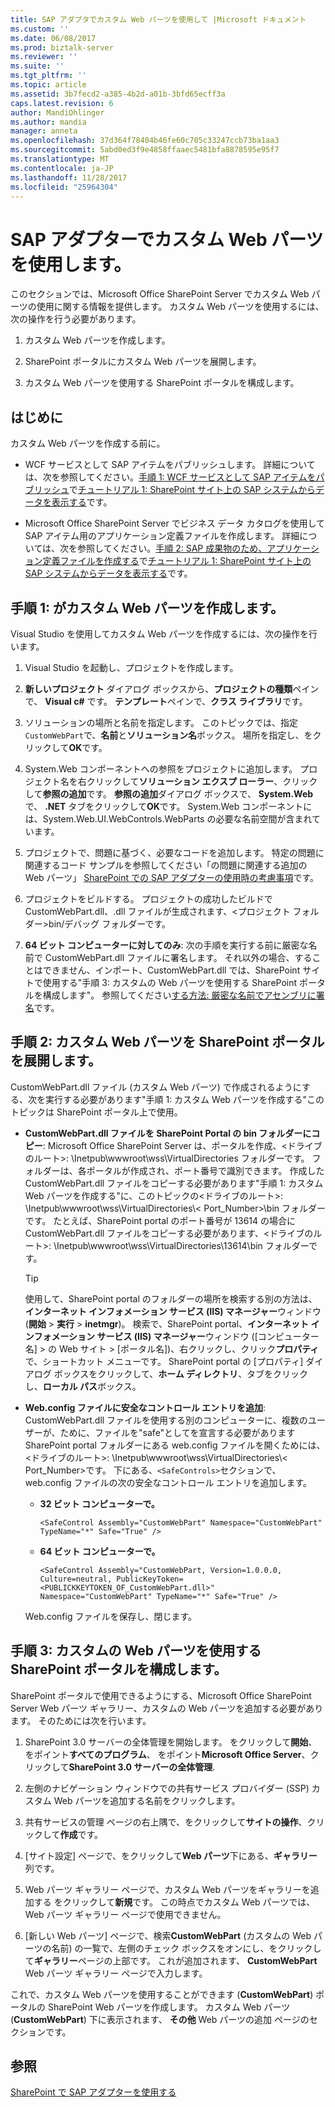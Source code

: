 ```yaml
---
title: SAP アダプタでカスタム Web パーツを使用して |Microsoft ドキュメント
ms.custom: ''
ms.date: 06/08/2017
ms.prod: biztalk-server
ms.reviewer: ''
ms.suite: ''
ms.tgt_pltfrm: ''
ms.topic: article
ms.assetid: 3b7fecd2-a385-4b2d-a01b-3bfd65ecff3a
caps.latest.revision: 6
author: MandiOhlinger
ms.author: mandia
manager: anneta
ms.openlocfilehash: 37d364f78404b46fe60c705c33247ccb73ba1aa3
ms.sourcegitcommit: 5abd0ed3f9e4858ffaaec5481bfa8878595e95f7
ms.translationtype: MT
ms.contentlocale: ja-JP
ms.lasthandoff: 11/28/2017
ms.locfileid: "25964304"
---
```

# <a name="use-a-custom-web-part-with-the-sap-adapter"></a>SAP アダプターでカスタム Web パーツを使用します。
このセクションでは、Microsoft Office SharePoint Server でカスタム Web パーツの使用に関する情報を提供します。 カスタム Web パーツを使用するには、次の操作を行う必要があります。  
  
1.  カスタム Web パーツを作成します。  
  
2.  SharePoint ポータルにカスタム Web パーツを展開します。  
  
3.  カスタム Web パーツを使用する SharePoint ポータルを構成します。  
  
## <a name="before-you-begin"></a>はじめに  
 カスタム Web パーツを作成する前に。  
  
-   WCF サービスとして SAP アイテムをパブリッシュします。 詳細については、次を参照してください。[手順 1: WCF サービスとして SAP アイテムをパブリッシュ](../../adapters-and-accelerators/adapter-sap/step-1-publish-the-sap-artifacts-as-a-wcf-service.md)で[チュートリアル 1: SharePoint サイト上の SAP システムからデータを表示する](../../adapters-and-accelerators/adapter-sap/tutorial-1-presenting-data-from-an-sap-system-on-a-sharepoint-site.md)です。  
  
-   Microsoft Office SharePoint Server でビジネス データ カタログを使用して SAP アイテム用のアプリケーション定義ファイルを作成します。 詳細については、次を参照してください。[手順 2: SAP 成果物のため、アプリケーション定義ファイルを作成する](../../adapters-and-accelerators/adapter-sap/step-2-create-an-application-definition-file-for-the-sap-artifacts.md)で[チュートリアル 1: SharePoint サイト上の SAP システムからデータを表示する](../../adapters-and-accelerators/adapter-sap/tutorial-1-presenting-data-from-an-sap-system-on-a-sharepoint-site.md)です。  
  
##  <a name="Create_a_Custom_Web_Part"></a>手順 1: がカスタム Web パーツを作成します。  
 Visual Studio を使用してカスタム Web パーツを作成するには、次の操作を行います。  
  
1.  Visual Studio を起動し、プロジェクトを作成します。  
  
2.  **新しいプロジェクト** ダイアログ ボックスから、**プロジェクトの種類**ペインで、 **Visual c#** です。 **テンプレート**ペインで、**クラス ライブラリ**です。  
  
3.  ソリューションの場所と名前を指定します。 このトピックでは、指定`CustomWebPart`で、**名前**と**ソリューション名**ボックス。 場所を指定し、をクリックして**OK**です。  
  
4.  System.Web コンポーネントへの参照をプロジェクトに追加します。 プロジェクト名を右クリックして**ソリューション エクスプ ローラー**、クリックして**参照の追加**です。 **参照の追加**ダイアログ ボックスで、 **System.Web**で、 **.NET**  タブをクリックして**OK**です。 System.Web コンポーネントには、System.Web.UI.WebControls.WebParts の必要な名前空間が含まれています。  
  
5.  プロジェクトで、問題に基づく、必要なコードを追加します。 特定の問題に関連するコード サンプルを参照してください「の問題に関連する追加の Web パーツ」 [SharePoint での SAP アダプターの使用時の考慮事項](../../adapters-and-accelerators/adapter-sap/considerations-when-using-the-sap-adapter-with-sharepoint.md)です。  
  
6.  プロジェクトをビルドする。 プロジェクトの成功したビルドで CustomWebPart.dll、.dll ファイルが生成されます、\<プロジェクト フォルダー\>bin/デバッグ フォルダーです。  
  
7.  **64 ビット コンピューターに対してのみ**: 次の手順を実行する前に厳密な名前で CustomWebPart.dll ファイルに署名します。 それ以外の場合、することはできません、インポート、CustomWebPart.dll では、SharePoint サイトで使用する"手順 3: カスタムの Web パーツを使用する SharePoint ポータルを構成します"。 参照してください[する方法: 厳密な名前でアセンブリに署名](https://msdn.microsoft.com/library/xc31ft41.aspx)です。
  
## <a name="step-2-deploy-the-custom-web-part-to-a-sharepoint-portal"></a>手順 2: カスタム Web パーツを SharePoint ポータルを展開します。  
 CustomWebPart.dll ファイル (カスタム Web パーツ) で作成されるようにする、次を実行する必要があります"手順 1: カスタム Web パーツを作成する"このトピックは SharePoint ポータル上で使用。  
  
-   **CustomWebPart.dll ファイルを SharePoint Portal の bin フォルダーにコピー**: Microsoft Office SharePoint Server は、ポータルを作成、\<ドライブのルート\>: \Inetpub\wwwroot\wss\VirtualDirectories フォルダーです。 フォルダーは、各ポータルが作成され、ポート番号で識別できます。 作成した CustomWebPart.dll ファイルをコピーする必要があります"手順 1: カスタム Web パーツを作成する"に、このトピックの\<ドライブのルート\>: \Inetpub\wwwroot\wss\VirtualDirectories\\< Port_Number\>\bin フォルダーです。 たとえば、SharePoint portal のポート番号が 13614 の場合に CustomWebPart.dll ファイルをコピーする必要があります、\<ドライブのルート\>: \Inetpub\wwwroot\wss\VirtualDirectories\13614\bin フォルダーです。  
  
    > [!TIP]
    >  使用して、SharePoint portal のフォルダーの場所を検索する別の方法は、**インターネット インフォメーション サービス (IIS) マネージャー**ウィンドウ (**開始** > **実行** >  **inetmgr**)。 検索で、SharePoint portal、**インターネット インフォメーション サービス (IIS) マネージャー**ウィンドウ ([コンピューター名] > の Web サイト > [ポータル名])、右クリックし、クリック**プロパティ**で、ショートカット メニューです。 SharePoint portal の [プロパティ] ダイアログ ボックスをクリックして、**ホーム ディレクトリ**、タブをクリックし、**ローカル パス**ボックス。  
  
-   **Web.config ファイルに安全なコントロール エントリを追加**: CustomWebPart.dll ファイルを使用する別のコンピューターに、複数のユーザーが、ために、ファイルを"safe"としてを宣言する必要があります SharePoint portal フォルダーにある web.config ファイルを開くためには、\<ドライブのルート\>: \Inetpub\wwwroot\wss\VirtualDirectories\\< Port_Number\>です。 下にある、`<SafeControls>`セクションで、web.config ファイルの次の安全なコントロール エントリを追加します。  
  
    -   **32 ビット コンピューターで。**  
  
        ```  
        <SafeControl Assembly="CustomWebPart" Namespace="CustomWebPart" TypeName="*" Safe="True" />  
        ```  
  
    -   **64 ビット コンピューターで。**  
  
        ```  
        <SafeControl Assembly="CustomWebPart, Version=1.0.0.0, Culture=neutral, PublicKeyToken=<PUBLICKKEYTOKEN_OF_CustomWebPart.dll>" Namespace="CustomWebPart" TypeName="*" Safe="True" />  
        ```  
  
     Web.config ファイルを保存し、閉じます。  
  
## <a name="step-3-configure-the-sharepoint-portal-to-use-the-custom-web-part"></a>手順 3: カスタムの Web パーツを使用する SharePoint ポータルを構成します。  
 SharePoint ポータルで使用できるようにする、Microsoft Office SharePoint Server Web パーツ ギャラリー、カスタムの Web パーツを追加する必要があります。 そのためには次を行います。  
  
1.  SharePoint 3.0 サーバーの全体管理を開始します。 をクリックして**開始**、 をポイント**すべてのプログラム**、 をポイント**Microsoft Office Server**、クリックして**SharePoint 3.0 サーバーの全体管理**.  
  
2.  左側のナビゲーション ウィンドウでの共有サービス プロバイダー (SSP) カスタム Web パーツを追加する名前をクリックします。  
  
3.  共有サービスの管理 ページの右上隅で、をクリックして**サイトの操作**、クリックして**作成**です。  
  
4.  [サイト設定] ページで、をクリックして**Web パーツ**下にある、**ギャラリー**列です。  
  
5.  Web パーツ ギャラリー ページで、カスタム Web パーツをギャラリーを追加する をクリックして**新規**です。 この時点でカスタム Web パーツでは、Web パーツ ギャラリー ページで使用できません。  
  
6.  [新しい Web パーツ] ページで、検索**CustomWebPart** (カスタムの Web パーツの名前) の一覧で、左側のチェック ボックスをオンにし、をクリックして**ギャラリー**ページの上部です。 これが追加されます、 **CustomWebPart** Web パーツ ギャラリー ページで入力します。  
  
 これで、カスタム Web パーツを使用することができます (**CustomWebPart**) ポータルの SharePoint Web パーツを作成します。 カスタム Web パーツ (**CustomWebPart**) 下に表示されます、 **その他** Web パーツの追加 ページのセクションです。  
  
## <a name="see-also"></a>参照  
[SharePoint で SAP アダプターを使用する](../../adapters-and-accelerators/adapter-sap/use-the-sap-adapter-with-sharepoint.md)